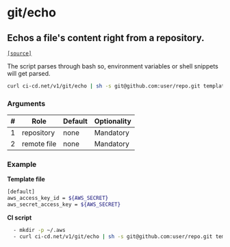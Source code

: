 # git/echo

## Echos a file's content right from a repository.
[`[source]`](https://github.com/omrilotan/ci-cd.net/blob/master/scripts/v1/git/echo)

The script parses through bash so, environment variables or shell snippets will get parsed.

<!--email_off-->
```sh
curl ci-cd.net/v1/git/echo | sh -s git@github.com:user/repo.git templates/my-template-file | sh > template-output.txt
```
<!--/email_off-->

### Arguments

| # | Role | Default | Optionality
| --- | --- | --- | ---
| 1 | repository | none | Mandatory
| 2 | remote file | none | Mandatory

### Example

**Template file**
```sh
[default]
aws_access_key_id = ${AWS_SECRET}
aws_secret_access_key = ${AWS_SECRET}
```

**CI script**
```sh
  - mkdir -p ~/.aws
  - curl ci-cd.net/v1/git/echo | sh -s git@github.com:user/repo.git templates/aws_cred > ~/.aws/credentials
```
